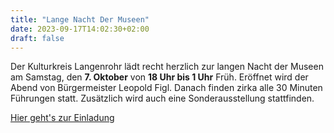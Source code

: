 ```yaml
---
title: "Lange Nacht Der Museen"
date: 2023-09-17T14:02:30+02:00
draft: false
---
```


Der Kulturkreis Langenrohr lädt recht herzlich zur langen Nacht der Museen am Samstag, den __7. Oktober__ von __18 Uhr bis 1 Uhr__ Früh.
Eröffnet wird der Abend von Bürgermeister Leopold Figl.
Danach finden zirka alle 30 Minuten Führungen statt.
Zusätzlich wird auch eine Sonderausstellung stattfinden.

[Hier geht's zur Einladung](/posts/2023/lange-nacht-der-museen-2023.pdf)

